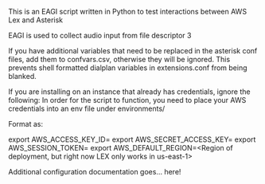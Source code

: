 This is an EAGI script written in Python to test interactions between AWS Lex and Asterisk

EAGI is used to collect audio input from file descriptor 3

If you have additional variables that need to be replaced in the asterisk conf files, add them to confvars.csv,
otherwise they will be ignored. This prevents shell formatted dialplan variables in extensions.conf from being blanked.

If you are installing on an instance that already has credentials, ignore the following:
In order for the script to function, you need to place your AWS credentials into an env file under environments/

Format as:

export AWS_ACCESS_KEY_ID=<Your AWS Access Key Id>
export AWS_SECRET_ACCESS_KEY=<Your AWS Secret Access Key>
export AWS_SESSION_TOKEN=<Your AWS Session Token>
export AWS_DEFAULT_REGION=<Region of deployment, but right now LEX only works in us-east-1>

Additional configuration documentation goes... here!